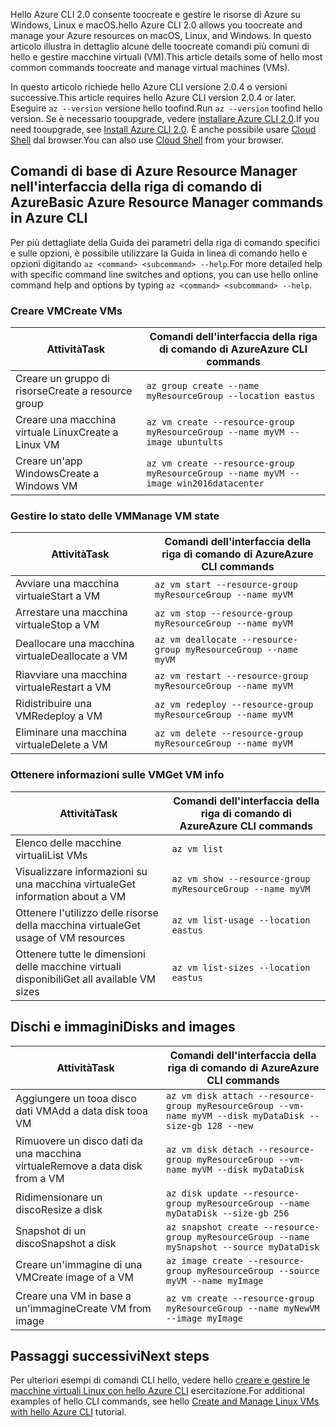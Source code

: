 <span data-ttu-id="75a24-101">Hello Azure CLI 2.0 consente toocreate e gestire le risorse di Azure su Windows, Linux e macOS.</span><span class="sxs-lookup"><span data-stu-id="75a24-101">hello Azure CLI 2.0 allows you toocreate and manage your Azure resources on macOS, Linux, and Windows.</span></span> <span data-ttu-id="75a24-102">In questo articolo illustra in dettaglio alcune delle toocreate comandi più comuni di hello e gestire macchine virtuali (VM).</span><span class="sxs-lookup"><span data-stu-id="75a24-102">This article details some of hello most common commands toocreate and manage virtual machines (VMs).</span></span>

<span data-ttu-id="75a24-103">In questo articolo richiede hello Azure CLI versione 2.0.4 o versioni successive.</span><span class="sxs-lookup"><span data-stu-id="75a24-103">This article requires hello Azure CLI version 2.0.4 or later.</span></span> <span data-ttu-id="75a24-104">Eseguire `az --version` versione hello toofind.</span><span class="sxs-lookup"><span data-stu-id="75a24-104">Run `az --version` toofind hello version.</span></span> <span data-ttu-id="75a24-105">Se è necessario tooupgrade, vedere [installare Azure CLI 2.0](/cli/azure/install-azure-cli).</span><span class="sxs-lookup"><span data-stu-id="75a24-105">If you need tooupgrade, see [Install Azure CLI 2.0](/cli/azure/install-azure-cli).</span></span> <span data-ttu-id="75a24-106">È anche possibile usare [Cloud Shell](/azure/cloud-shell/quickstart) dal browser.</span><span class="sxs-lookup"><span data-stu-id="75a24-106">You can also use [Cloud Shell](/azure/cloud-shell/quickstart) from your browser.</span></span>

## <a name="basic-azure-resource-manager-commands-in-azure-cli"></a><span data-ttu-id="75a24-107">Comandi di base di Azure Resource Manager nell'interfaccia della riga di comando di Azure</span><span class="sxs-lookup"><span data-stu-id="75a24-107">Basic Azure Resource Manager commands in Azure CLI</span></span>
<span data-ttu-id="75a24-108">Per più dettagliate della Guida dei parametri della riga di comando specifici e sulle opzioni, è possibile utilizzare la Guida in linea di comando hello e opzioni digitando `az <command> <subcommand> --help`.</span><span class="sxs-lookup"><span data-stu-id="75a24-108">For more detailed help with specific command line switches and options, you can use hello online command help and options by typing `az <command> <subcommand> --help`.</span></span>

### <a name="create-vms"></a><span data-ttu-id="75a24-109">Creare VM</span><span class="sxs-lookup"><span data-stu-id="75a24-109">Create VMs</span></span>
| <span data-ttu-id="75a24-110">Attività</span><span class="sxs-lookup"><span data-stu-id="75a24-110">Task</span></span> | <span data-ttu-id="75a24-111">Comandi dell'interfaccia della riga di comando di Azure</span><span class="sxs-lookup"><span data-stu-id="75a24-111">Azure CLI commands</span></span> |
| --- | --- |
| <span data-ttu-id="75a24-112">Creare un gruppo di risorse</span><span class="sxs-lookup"><span data-stu-id="75a24-112">Create a resource group</span></span> | `az group create --name myResourceGroup --location eastus` |
| <span data-ttu-id="75a24-113">Creare una macchina virtuale Linux</span><span class="sxs-lookup"><span data-stu-id="75a24-113">Create a Linux VM</span></span> | `az vm create --resource-group myResourceGroup --name myVM --image ubuntults` |
| <span data-ttu-id="75a24-114">Creare un'app Windows</span><span class="sxs-lookup"><span data-stu-id="75a24-114">Create a Windows VM</span></span> | `az vm create --resource-group myResourceGroup --name myVM --image win2016datacenter` |

### <a name="manage-vm-state"></a><span data-ttu-id="75a24-115">Gestire lo stato delle VM</span><span class="sxs-lookup"><span data-stu-id="75a24-115">Manage VM state</span></span>
| <span data-ttu-id="75a24-116">Attività</span><span class="sxs-lookup"><span data-stu-id="75a24-116">Task</span></span> | <span data-ttu-id="75a24-117">Comandi dell'interfaccia della riga di comando di Azure</span><span class="sxs-lookup"><span data-stu-id="75a24-117">Azure CLI commands</span></span> |
| --- | --- |
| <span data-ttu-id="75a24-118">Avviare una macchina virtuale</span><span class="sxs-lookup"><span data-stu-id="75a24-118">Start a VM</span></span> | `az vm start --resource-group myResourceGroup --name myVM` |
| <span data-ttu-id="75a24-119">Arrestare una macchina virtuale</span><span class="sxs-lookup"><span data-stu-id="75a24-119">Stop a VM</span></span> | `az vm stop --resource-group myResourceGroup --name myVM` |
| <span data-ttu-id="75a24-120">Deallocare una macchina virtuale</span><span class="sxs-lookup"><span data-stu-id="75a24-120">Deallocate a VM</span></span> | `az vm deallocate --resource-group myResourceGroup --name myVM` |
| <span data-ttu-id="75a24-121">Riavviare una macchina virtuale</span><span class="sxs-lookup"><span data-stu-id="75a24-121">Restart a VM</span></span> | `az vm restart --resource-group myResourceGroup --name myVM` |
| <span data-ttu-id="75a24-122">Ridistribuire una VM</span><span class="sxs-lookup"><span data-stu-id="75a24-122">Redeploy a VM</span></span> | `az vm redeploy --resource-group myResourceGroup --name myVM` |
| <span data-ttu-id="75a24-123">Eliminare una macchina virtuale</span><span class="sxs-lookup"><span data-stu-id="75a24-123">Delete a VM</span></span> | `az vm delete --resource-group myResourceGroup --name myVM` |

### <a name="get-vm-info"></a><span data-ttu-id="75a24-124">Ottenere informazioni sulle VM</span><span class="sxs-lookup"><span data-stu-id="75a24-124">Get VM info</span></span>
| <span data-ttu-id="75a24-125">Attività</span><span class="sxs-lookup"><span data-stu-id="75a24-125">Task</span></span> | <span data-ttu-id="75a24-126">Comandi dell'interfaccia della riga di comando di Azure</span><span class="sxs-lookup"><span data-stu-id="75a24-126">Azure CLI commands</span></span> |
| --- | --- |
| <span data-ttu-id="75a24-127">Elenco delle macchine virtuali</span><span class="sxs-lookup"><span data-stu-id="75a24-127">List VMs</span></span> | `az vm list` |
| <span data-ttu-id="75a24-128">Visualizzare informazioni su una macchina virtuale</span><span class="sxs-lookup"><span data-stu-id="75a24-128">Get information about a VM</span></span> | `az vm show --resource-group myResourceGroup --name myVM` |
| <span data-ttu-id="75a24-129">Ottenere l'utilizzo delle risorse della macchina virtuale</span><span class="sxs-lookup"><span data-stu-id="75a24-129">Get usage of VM resources</span></span> | `az vm list-usage --location eastus` |
| <span data-ttu-id="75a24-130">Ottenere tutte le dimensioni delle macchine virtuali disponibili</span><span class="sxs-lookup"><span data-stu-id="75a24-130">Get all available VM sizes</span></span> | `az vm list-sizes --location eastus` |

## <a name="disks-and-images"></a><span data-ttu-id="75a24-131">Dischi e immagini</span><span class="sxs-lookup"><span data-stu-id="75a24-131">Disks and images</span></span>
| <span data-ttu-id="75a24-132">Attività</span><span class="sxs-lookup"><span data-stu-id="75a24-132">Task</span></span> | <span data-ttu-id="75a24-133">Comandi dell'interfaccia della riga di comando di Azure</span><span class="sxs-lookup"><span data-stu-id="75a24-133">Azure CLI commands</span></span> |
| --- | --- |
| <span data-ttu-id="75a24-134">Aggiungere un tooa disco dati VM</span><span class="sxs-lookup"><span data-stu-id="75a24-134">Add a data disk tooa VM</span></span> | `az vm disk attach --resource-group myResourceGroup --vm-name myVM --disk myDataDisk --size-gb 128 --new ` |
| <span data-ttu-id="75a24-135">Rimuovere un disco dati da una macchina virtuale</span><span class="sxs-lookup"><span data-stu-id="75a24-135">Remove a data disk from a VM</span></span> | `az vm disk detach --resource-group myResourceGroup --vm-name myVM --disk myDataDisk` |
| <span data-ttu-id="75a24-136">Ridimensionare un disco</span><span class="sxs-lookup"><span data-stu-id="75a24-136">Resize a disk</span></span> | `az disk update --resource-group myResourceGroup --name myDataDisk --size-gb 256` |
| <span data-ttu-id="75a24-137">Snapshot di un disco</span><span class="sxs-lookup"><span data-stu-id="75a24-137">Snapshot a disk</span></span> | `az snapshot create --resource-group myResourceGroup --name mySnapshot --source myDataDisk` |
| <span data-ttu-id="75a24-138">Creare un'immagine di una VM</span><span class="sxs-lookup"><span data-stu-id="75a24-138">Create image of a VM</span></span> | `az image create --resource-group myResourceGroup --source myVM --name myImage` |
| <span data-ttu-id="75a24-139">Creare una VM in base a un'immagine</span><span class="sxs-lookup"><span data-stu-id="75a24-139">Create VM from image</span></span> | `az vm create --resource-group myResourceGroup --name myNewVM --image myImage` |


## <a name="next-steps"></a><span data-ttu-id="75a24-140">Passaggi successivi</span><span class="sxs-lookup"><span data-stu-id="75a24-140">Next steps</span></span>
<span data-ttu-id="75a24-141">Per ulteriori esempi di comandi CLI hello, vedere hello [creare e gestire le macchine virtuali Linux con hello Azure CLI](../articles/virtual-machines/linux/tutorial-manage-vm.md) esercitazione.</span><span class="sxs-lookup"><span data-stu-id="75a24-141">For additional examples of hello CLI commands, see hello [Create and Manage Linux VMs with hello Azure CLI](../articles/virtual-machines/linux/tutorial-manage-vm.md) tutorial.</span></span>

